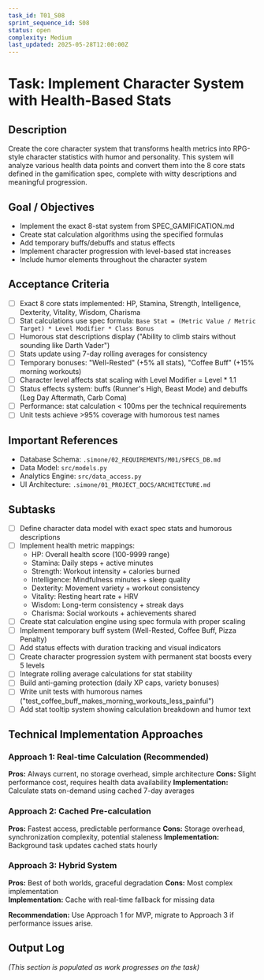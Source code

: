 ```yaml
---
task_id: T01_S08
sprint_sequence_id: S08
status: open
complexity: Medium
last_updated: 2025-05-28T12:00:00Z
---
```


# Task: Implement Character System with Health-Based Stats

## Description
Create the core character system that transforms health metrics into RPG-style character statistics with humor and personality. This system will analyze various health data points and convert them into the 8 core stats defined in the gamification spec, complete with witty descriptions and meaningful progression.

## Goal / Objectives
- Implement the exact 8-stat system from SPEC_GAMIFICATION.md
- Create stat calculation algorithms using the specified formulas
- Add temporary buffs/debuffs and status effects
- Implement character progression with level-based stat increases
- Include humor elements throughout the character system

## Acceptance Criteria
- [ ] Exact 8 core stats implemented: HP, Stamina, Strength, Intelligence, Dexterity, Vitality, Wisdom, Charisma
- [ ] Stat calculations use spec formula: `Base Stat = (Metric Value / Metric Target) * Level Modifier * Class Bonus`
- [ ] Humorous stat descriptions display ("Ability to climb stairs without sounding like Darth Vader")
- [ ] Stats update using 7-day rolling averages for consistency
- [ ] Temporary bonuses: "Well-Rested" (+5% all stats), "Coffee Buff" (+15% morning workouts)
- [ ] Character level affects stat scaling with Level Modifier = Level * 1.1
- [ ] Status effects system: buffs (Runner's High, Beast Mode) and debuffs (Leg Day Aftermath, Carb Coma)
- [ ] Performance: stat calculation < 100ms per the technical requirements
- [ ] Unit tests achieve >95% coverage with humorous test names

## Important References
- Database Schema: `.simone/02_REQUIREMENTS/M01/SPECS_DB.md`
- Data Model: `src/models.py`
- Analytics Engine: `src/data_access.py`
- UI Architecture: `.simone/01_PROJECT_DOCS/ARCHITECTURE.md`

## Subtasks
- [ ] Define character data model with exact spec stats and humorous descriptions
- [ ] Implement health metric mappings:
  - HP: Overall health score (100-9999 range)
  - Stamina: Daily steps + active minutes
  - Strength: Workout intensity + calories burned  
  - Intelligence: Mindfulness minutes + sleep quality
  - Dexterity: Movement variety + workout consistency
  - Vitality: Resting heart rate + HRV
  - Wisdom: Long-term consistency + streak days
  - Charisma: Social workouts + achievements shared
- [ ] Create stat calculation engine using spec formula with proper scaling
- [ ] Implement temporary buff system (Well-Rested, Coffee Buff, Pizza Penalty)
- [ ] Add status effects with duration tracking and visual indicators
- [ ] Create character progression system with permanent stat boosts every 5 levels
- [ ] Integrate rolling average calculations for stat stability
- [ ] Build anti-gaming protection (daily XP caps, variety bonuses)
- [ ] Write unit tests with humorous names ("test_coffee_buff_makes_morning_workouts_less_painful")
- [ ] Add stat tooltip system showing calculation breakdown and humor text

## Technical Implementation Approaches

### Approach 1: Real-time Calculation (Recommended)
**Pros:** Always current, no storage overhead, simple architecture
**Cons:** Slight performance cost, requires health data availability
**Implementation:** Calculate stats on-demand using cached 7-day averages

### Approach 2: Cached Pre-calculation  
**Pros:** Fastest access, predictable performance
**Cons:** Storage overhead, synchronization complexity, potential staleness
**Implementation:** Background task updates cached stats hourly

### Approach 3: Hybrid System
**Pros:** Best of both worlds, graceful degradation
**Cons:** Most complex implementation  
**Implementation:** Cache with real-time fallback for missing data

**Recommendation:** Use Approach 1 for MVP, migrate to Approach 3 if performance issues arise.

## Output Log
*(This section is populated as work progresses on the task)*